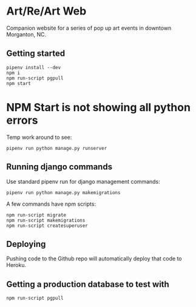 # Art/Re/Art Web

Companion website for a series of pop up art events in downtown Morganton, NC.

## Getting started

    pipenv install --dev
    npm i
    npm run-script pgpull
    npm start

# NPM Start is not showing all python errors

Temp work around to see:

    pipenv run python manage.py runserver

## Running django commands

Use standard pipenv run for django management commands:

    pipenv run python manage.py makemigrations

A few commands have npm scripts:

    npm run-script migrate
    npm run-script makemigrations
    npm run-script createsuperuser

## Deploying

Pushing code to the Github repo will automatically deploy that code to Heroku.

## Getting a production database to test with

    npm run-script pgpull
